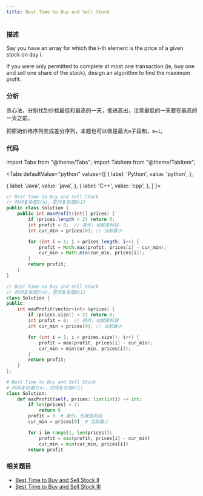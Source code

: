 ```yaml
---
title: Best Time to Buy and Sell Stock
---
```


### 描述

Say you have an array for which the i-th element is the price of a given stock on day i.

If you were only permitted to complete at most one transaction (ie, buy one and sell one share of the stock), design an algorithm to find the maximum profit.

### 分析

贪心法，分别找到价格最低和最高的一天，低进高出，注意最低的一天要在最高的一天之前。

把原始价格序列变成差分序列，本题也可以做是最大`m`子段和，`m=1`。

### 代码

import Tabs from "@theme/Tabs";
import TabItem from "@theme/TabItem";

<Tabs
defaultValue="python"
values={[
{ label: 'Python', value: 'python', },

{ label: 'Java', value: 'java', },
{ label: 'C++', value: 'cpp', },
]
}>
<TabItem value="java">

```java
// Best Time to Buy and Sell Stock
// 时间复杂度O(n)，空间复杂度O(1)
public class Solution {
    public int maxProfit(int[] prices) {
        if (prices.length < 2) return 0;
        int profit = 0;  // 差价，也就是利润
        int cur_min = prices[0]; // 当前最小

        for (int i = 1; i < prices.length; i++) {
            profit = Math.max(profit, prices[i] - cur_min);
            cur_min = Math.min(cur_min, prices[i]);
        }
        return profit;
    }
}
```

</TabItem>
<TabItem value="cpp">

```cpp
// Best Time to Buy and Sell Stock
// 时间复杂度O(n)，空间复杂度O(1)
class Solution {
public:
    int maxProfit(vector<int> &prices) {
        if (prices.size() < 2) return 0;
        int profit = 0;  // 差价，也就是利润
        int cur_min = prices[0]; // 当前最小

        for (int i = 1; i < prices.size(); i++) {
            profit = max(profit, prices[i] - cur_min);
            cur_min = min(cur_min, prices[i]);
        }
        return profit;
    }
};
```

</TabItem>

<TabItem value="python">

```python
# Best Time to Buy and Sell Stock
# 时间复杂度O(n)，空间复杂度O(1)
class Solution:
    def maxProfit(self, prices: list[int]) -> int:
        if len(prices) < 2:
            return 0
        profit = 0  # 差价，也就是利润
        cur_min = prices[0]  # 当前最小

        for i in range(1, len(prices)):
            profit = max(profit, prices[i] - cur_min)
            cur_min = min(cur_min, prices[i])
        return profit
```

</TabItem>
</Tabs>

### 相关题目

- [Best Time to Buy and Sell Stock II](best-time-to-buy-and-sell-stock-ii.md)
- [Best Time to Buy and Sell Stock III](../dp/best-time-to-buy-and-sell-stock-iii.md)

